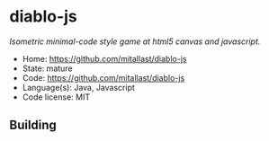 # diablo-js

_Isometric minimal-code style game at html5 canvas and javascript._

- Home: https://github.com/mitallast/diablo-js
- State: mature
- Code: https://github.com/mitallast/diablo-js
- Language(s): Java, Javascript
- Code license: MIT

## Building

